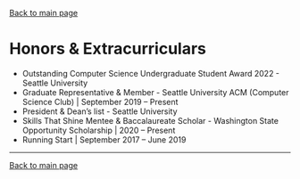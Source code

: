 [Back to main page](./../README.md)

# Honors & Extracurriculars

* Outstanding Computer Science Undergraduate Student Award 2022 - Seattle University
* Graduate Representative & Member - Seattle University ACM (Computer Science Club) | September 2019 – Present
* President & Dean’s list - Seattle University
* Skills That Shine Mentee & Baccalaureate Scholar - Washington State Opportunity Scholarship | 2020 – Present
* Running Start | September 2017 – June 2019

---

[Back to main page](./../README.md)
